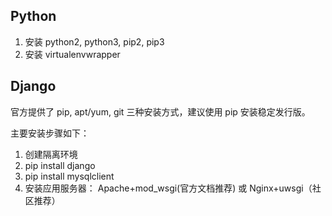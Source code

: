 ## Python

1. 安装 python2, python3, pip2, pip3
2. 安装 virtualenvwrapper

## Django

官方提供了 pip, apt/yum, git 三种安装方式，建议使用 pip 安装稳定发行版。

主要安装步骤如下：

1. 创建隔离环境
2. pip install django
3. pip install mysqlclient
4. 安装应用服务器： Apache+mod_wsgi(官方文档推荐)  或 Nginx+uwsgi（社区推荐）
